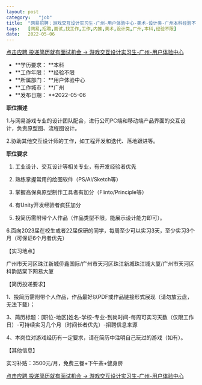 ```yaml
---
layout:	post
category:	"job"
title:	"网易招聘：游戏交互设计实习生-广州-用户体验中心-美术-设计类-广州本科经验不限"
tags:	[网易,招聘,面试,找工作,工作,内推,美术,设计类,广州,本科,经验不限]
date:	2022-05-06
---
```


[点击应聘 投递简历就有面试机会 ->  游戏交互设计实习生-广州-用户体验中心](http://mobile.bole.netease.com/bole/boleDetail?id=19709&employeeId=346f03c3cda5f04c&key=all)



- **学历要求： **本科
- **工作年限： **经验不限
- **所属部门： **用户体验中心
- **工作城市： **广州
- **发布日期： **2022-05-06



**职位描述**

1.与网易游戏专业的设计团队配合，进行公司PC端和移动端产品界面的交互设计，负责原型图、流程图设计。

2.协助其他交互设计师的工作，如工程开发和迭代、落地跟进等。



**职位要求**

1. 工业设计、交互设计等相关专业，有开发经验者优先

2. 熟练掌握常用的绘图软件（PS/AI/Sketch等）

3. 掌握高保真原型制作工具者有加分（Flinto/Principle等）

4. 有Unity开发经验者疯狂加分

5. 投简历需附带个人作品（作品类型不限，能展示设计能力即可）。

6.面向2023届在校生或者22届保研的同学，每周至少可以实习3天，至少实习3个月（可保证6个月者优先）



【实习地点】

广州市天河区珠江新城侨鑫国际/广州市天河区珠江新城珠江城大厦/广州市天河区科韵路棠下网易大厦

 

【简历投递要求】

1、投简历需附带个人作品，作品最好以PDF或作品链接形式展现（请勿放云盘，无法下载）；

3、简历标题：[职位-地区]姓名-学校-专业-到岗时间-每周可实习天数（仅限工作日）-可持续实习几个月（时间长者优先）-招聘信息来源

4、本岗位对游戏经历有一定要求，请在简历中注明自己玩过的游戏（如有）。

 

【其他信息】

实习补贴：3500元/月，免费三餐+下午茶+健身房





[点击应聘 投递简历就有面试机会 ->  游戏交互设计实习生-广州-用户体验中心](http://mobile.bole.netease.com/bole/boleDetail?id=19709&employeeId=346f03c3cda5f04c&key=all)